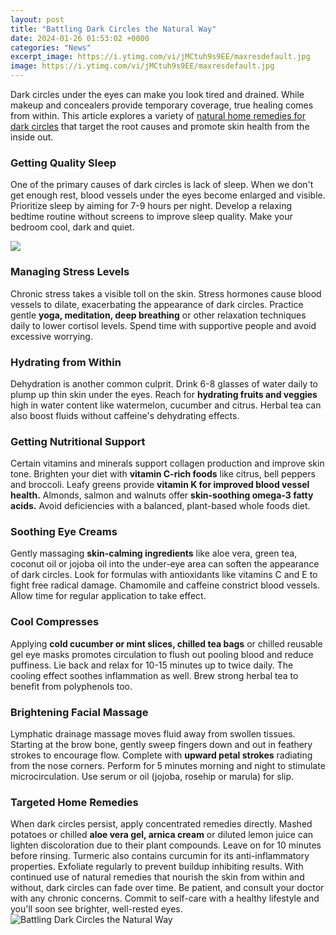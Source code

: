 ```yaml
---
layout: post
title: "Battling Dark Circles the Natural Way"
date: 2024-01-26 01:53:02 +0000
categories: "News"
excerpt_image: https://i.ytimg.com/vi/jMCtuh9s9EE/maxresdefault.jpg
image: https://i.ytimg.com/vi/jMCtuh9s9EE/maxresdefault.jpg
---
```


Dark circles under the eyes can make you look tired and drained. While makeup and concealers provide temporary coverage, true healing comes from within. This article explores a variety of [natural home remedies for dark circles](https://store.fi.io.vn/womens-cute-doberman-dog-face-pup-pet-puppy-lover-best-dad-mom-ever-v-neck-t-shirt/women&) that target the root causes and promote skin health from the inside out.
### Getting Quality Sleep
One of the primary causes of dark circles is lack of sleep. When we don't get enough rest, blood vessels under the eyes become enlarged and visible. Prioritize sleep by aiming for 7-9 hours per night. Develop a relaxing bedtime routine without screens to improve sleep quality. Make your bedroom cool, dark and quiet. 

![](https://i.pinimg.com/originals/19/28/79/192879f8344ad1ce3c3139ef786b317d.jpg)
### Managing Stress Levels
Chronic stress takes a visible toll on the skin. Stress hormones cause blood vessels to dilate, exacerbating the appearance of dark circles. Practice gentle **yoga, meditation, deep breathing** or other relaxation techniques daily to lower cortisol levels. Spend time with supportive people and avoid excessive worrying.
### Hydrating from Within
Dehydration is another common culprit. Drink 6-8 glasses of water daily to plump up thin skin under the eyes. Reach for **hydrating fruits and veggies** high in water content like watermelon, cucumber and citrus. Herbal tea can also boost fluids without caffeine's dehydrating effects. 
### Getting Nutritional Support 
Certain vitamins and minerals support collagen production and improve skin tone. Brighten your diet with **vitamin C-rich foods** like citrus, bell peppers and broccoli. Leafy greens provide **vitamin K for improved blood vessel health.** Almonds, salmon and walnuts offer **skin-soothing omega-3 fatty acids.** Avoid deficiencies with a balanced, plant-based whole foods diet.
### Soothing Eye Creams
Gently massaging **skin-calming ingredients** like aloe vera, green tea, coconut oil or jojoba oil into the under-eye area can soften the appearance of dark circles. Look for formulas with antioxidants like vitamins C and E to fight free radical damage. Chamomile and caffeine constrict blood vessels. Allow time for regular application to take effect. 
### Cool Compresses
Applying **cold cucumber or mint slices, chilled tea bags** or chilled reusable gel eye masks promotes circulation to flush out pooling blood and reduce puffiness. Lie back and relax for 10-15 minutes up to twice daily. The cooling effect soothes inflammation as well. Brew strong herbal tea to benefit from polyphenols too.
### Brightening Facial Massage 
Lymphatic drainage massage moves fluid away from swollen tissues. Starting at the brow bone, gently sweep fingers down and out in feathery strokes to encourage flow. Complete with **upward petal strokes** radiating from the nose corners. Perform for 5 minutes morning and night to stimulate microcirculation. Use serum or oil (jojoba, rosehip or marula) for slip. 
### Targeted Home Remedies
When dark circles persist, apply concentrated remedies directly. Mashed potatoes or chilled **aloe vera gel, arnica cream** or diluted lemon juice can lighten discoloration due to their plant compounds. Leave on for 10 minutes before rinsing. Turmeric also contains curcumin for its anti-inflammatory properties. Exfoliate regularly to prevent buildup inhibiting results.
With continued use of natural remedies that nourish the skin from within and without, dark circles can fade over time. Be patient, and consult your doctor with any chronic concerns. Commit to self-care with a healthy lifestyle and you'll soon see brighter, well-rested eyes.
![Battling Dark Circles the Natural Way](https://i.ytimg.com/vi/jMCtuh9s9EE/maxresdefault.jpg)
